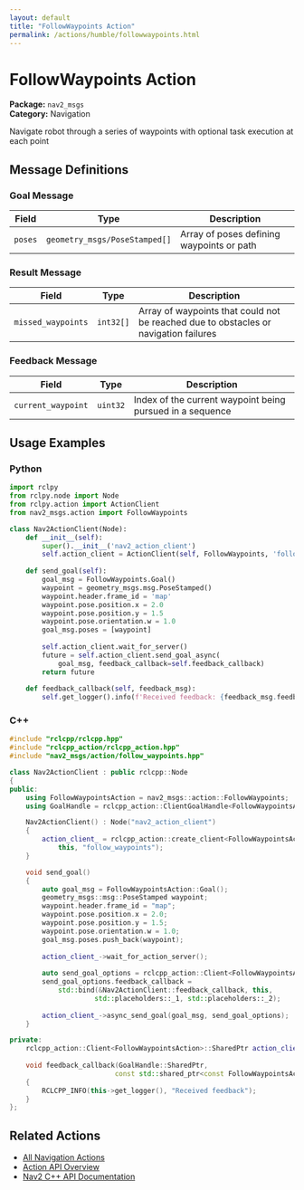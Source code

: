 ```yaml
---
layout: default
title: "FollowWaypoints Action"
permalink: /actions/humble/followwaypoints.html
---
```


# FollowWaypoints Action

**Package:** `nav2_msgs`  
**Category:** Navigation

Navigate robot through a series of waypoints with optional task execution at each point

## Message Definitions

### Goal Message

| Field | Type | Description |
|-------|------|-------------|
| `poses` | `geometry_msgs/PoseStamped[]` | Array of poses defining waypoints or path |


### Result Message

| Field | Type | Description |
|-------|------|-------------|
| `missed_waypoints` | `int32[]` | Array of waypoints that could not be reached due to obstacles or navigation failures |


### Feedback Message

| Field | Type | Description |
|-------|------|-------------|
| `current_waypoint` | `uint32` | Index of the current waypoint being pursued in a sequence |



## Usage Examples

### Python

```python
import rclpy
from rclpy.node import Node
from rclpy.action import ActionClient
from nav2_msgs.action import FollowWaypoints

class Nav2ActionClient(Node):
    def __init__(self):
        super().__init__('nav2_action_client')
        self.action_client = ActionClient(self, FollowWaypoints, 'follow_waypoints')
        
    def send_goal(self):
        goal_msg = FollowWaypoints.Goal()
        waypoint = geometry_msgs.msg.PoseStamped()
        waypoint.header.frame_id = 'map'
        waypoint.pose.position.x = 2.0
        waypoint.pose.position.y = 1.5
        waypoint.pose.orientation.w = 1.0
        goal_msg.poses = [waypoint]
        
        self.action_client.wait_for_server()
        future = self.action_client.send_goal_async(
            goal_msg, feedback_callback=self.feedback_callback)
        return future
        
    def feedback_callback(self, feedback_msg):
        self.get_logger().info(f'Received feedback: {feedback_msg.feedback}')
```

### C++

```cpp
#include "rclcpp/rclcpp.hpp"
#include "rclcpp_action/rclcpp_action.hpp"
#include "nav2_msgs/action/follow_waypoints.hpp"

class Nav2ActionClient : public rclcpp::Node
{
public:
    using FollowWaypointsAction = nav2_msgs::action::FollowWaypoints;
    using GoalHandle = rclcpp_action::ClientGoalHandle<FollowWaypointsAction>;

    Nav2ActionClient() : Node("nav2_action_client")
    {
        action_client_ = rclcpp_action::create_client<FollowWaypointsAction>(
            this, "follow_waypoints");
    }

    void send_goal()
    {
        auto goal_msg = FollowWaypointsAction::Goal();
        geometry_msgs::msg::PoseStamped waypoint;
        waypoint.header.frame_id = "map";
        waypoint.pose.position.x = 2.0;
        waypoint.pose.position.y = 1.5;
        waypoint.pose.orientation.w = 1.0;
        goal_msg.poses.push_back(waypoint);
        
        action_client_->wait_for_action_server();
        
        auto send_goal_options = rclcpp_action::Client<FollowWaypointsAction>::SendGoalOptions();
        send_goal_options.feedback_callback = 
            std::bind(&Nav2ActionClient::feedback_callback, this, 
                     std::placeholders::_1, std::placeholders::_2);
        
        action_client_->async_send_goal(goal_msg, send_goal_options);
    }

private:
    rclcpp_action::Client<FollowWaypointsAction>::SharedPtr action_client_;
    
    void feedback_callback(GoalHandle::SharedPtr, 
                          const std::shared_ptr<const FollowWaypointsAction::Feedback> feedback)
    {
        RCLCPP_INFO(this->get_logger(), "Received feedback");
    }
};
```

## Related Actions

- [All Navigation Actions](/actions/humble/index.html#navigation)
- [Action API Overview](/actions/humble/index.html)
- [Nav2 C++ API Documentation](/humble/html/index.html)
